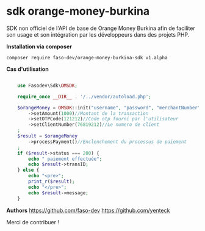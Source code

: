 # sdk orange-money-burkina   
SDK non officiel de l'API de base de Orange Money Burkina
afin de faciliter son usage et son intégration par les développeurs
dans des projets PHP.  

**Installation via composer**
```shell
composer require faso-dev/orange-money-burkina-sdk v1.alpha
```
**Cas d'utilisation** 
```php

    use Fasodev\Sdk\OMSDK;

    require_once __DIR__ . '/../vendor/autoload.php';

    $orangeMoney = OMSDK::init("username", "password", "merchantNumber", OMSDK::ENV_DEV)
        ->setAmount(1000)//Montant de la transaction
        ->setOTPCode(121212)//Code otp fourni par l'utilisateur
        ->setClientNumber(76819212)//Le numero de client
    ;
    $result = $orangeMoney
        ->processPayment()//Enclenchement du processus de paiement
    ;
    if ($result->status === 200) {
        echo " paiement effectuée";
        echo $result->transID;
    } else {
        echo "<pre>";
        print_r($result);
        echo "</pre>";
        echo $result->message;
    }
```
**Authors**
https://github.com/faso-dev 
https://github.com/yenteck 

Merci de contribuer !
